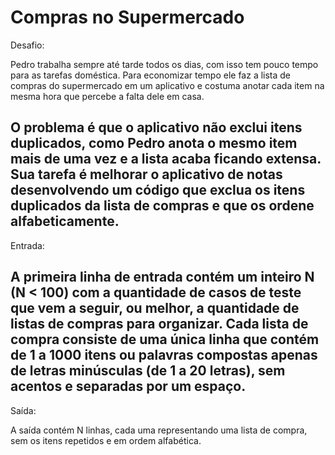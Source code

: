 
# Compras no Supermercado

Desafio:


 Pedro trabalha sempre até tarde todos os dias, com isso tem
pouco tempo para as tarefas doméstica. Para economizar 
tempo ele faz a lista de compras do supermercado em um aplicativo
e costuma anotar cada item na mesma hora que percebe a falta dele
em casa.

 O problema é que o aplicativo não exclui itens duplicados, como
Pedro anota o mesmo item mais de uma vez e a lista acaba ficando
extensa. Sua tarefa é melhorar o aplicativo de notas desenvolvendo
um código que exclua os itens duplicados da lista de compras e que
os ordene alfabeticamente.
---
Entrada:


A primeira linha de entrada contém um inteiro N (N < 100) com a
quantidade de casos de teste que vem a seguir, ou melhor, a quantidade
de listas de compras para organizar. Cada lista de compra consiste de
uma única linha que contém de 1 a 1000 itens ou palavras compostas apenas
de letras minúsculas (de 1 a 20 letras), sem acentos e separadas por um
espaço.
---
Saída:

 A saída contém N linhas, cada uma representando uma lista de compra,
 sem os itens repetidos e em ordem alfabética.

